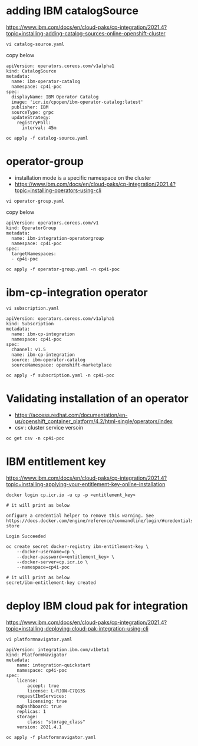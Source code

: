 # adding IBM catalogSource
https://www.ibm.com/docs/en/cloud-paks/cp-integration/2021.4?topic=installing-adding-catalog-sources-online-openshift-cluster


```
vi catalog-source.yaml
```
copy below
```
apiVersion: operators.coreos.com/v1alpha1
kind: CatalogSource
metadata:
  name: ibm-operator-catalog
  namespace: cp4i-poc
spec:
  displayName: IBM Operator Catalog
  image: 'icr.io/cpopen/ibm-operator-catalog:latest'
  publisher: IBM
  sourceType: grpc
  updateStrategy:
    registryPoll:
      interval: 45m
```
```
oc apply -f catalog-source.yaml
```

# operator-group
- installation mode is a specific namespace on the cluster
- https://www.ibm.com/docs/en/cloud-paks/cp-integration/2021.4?topic=installing-operators-using-cli

```
vi operator-group.yaml
```
copy below
```
apiVersion: operators.coreos.com/v1
kind: OperatorGroup
metadata:
  name: ibm-integration-operatorgroup
  namespace: cp4i-poc
spec:
  targetNamespaces:
  - cp4i-poc
```
```
oc apply -f operator-group.yaml -n cp4i-poc
```

# ibm-cp-integration operator
```
vi subscription.yaml
```

```
apiVersion: operators.coreos.com/v1alpha1
kind: Subscription
metadata:
  name: ibm-cp-integration
  namespace: cp4i-poc
spec:
  channel: v1.5
  name: ibm-cp-integration
  source: ibm-operator-catalog
  sourceNamespace: openshift-marketplace
```

```
oc apply -f subscription.yaml -n cp4i-poc
```


# Validating installation of an operator
- https://access.redhat.com/documentation/en-us/openshift_container_platform/4.2/html-single/operators/index
- csv : cluster service versoin 

```
oc get csv -n cp4i-poc
```


# IBM entitlement key
https://www.ibm.com/docs/en/cloud-paks/cp-integration/2021.4?topic=installing-applying-your-entitlement-key-online-installation

```
docker login cp.icr.io -u cp -p <entitlement_key>
```
```
# it will print as below

onfigure a credential helper to remove this warning. See
https://docs.docker.com/engine/reference/commandline/login/#credentials-store

Login Succeeded
```

```
oc create secret docker-registry ibm-entitlement-key \
    --docker-username=cp \
    --docker-password=<entitlement_key> \
    --docker-server=cp.icr.io \
    --namespace=cp4i-poc
```

```
# it will print as below
secret/ibm-entitlement-key created
```

# deploy IBM cloud pak for integration
https://www.ibm.com/docs/en/cloud-paks/cp-integration/2021.4?topic=installing-deploying-cloud-pak-integration-using-cli

```
vi platformnavigator.yaml
```

```
apiVersion: integration.ibm.com/v1beta1
kind: PlatformNavigator
metadata:
    name: integration-quickstart
    namespace: cp4i-poc
spec:
    license:
        accept: true
        license: L-RJON-C7QG3S
    requestIbmServices:
        licensing: true
    mqDashboard: true
    replicas: 1
    storage:
        class: "storage_class"
    version: 2021.4.1
``` 


```
oc apply -f platformnavigator.yaml
```


